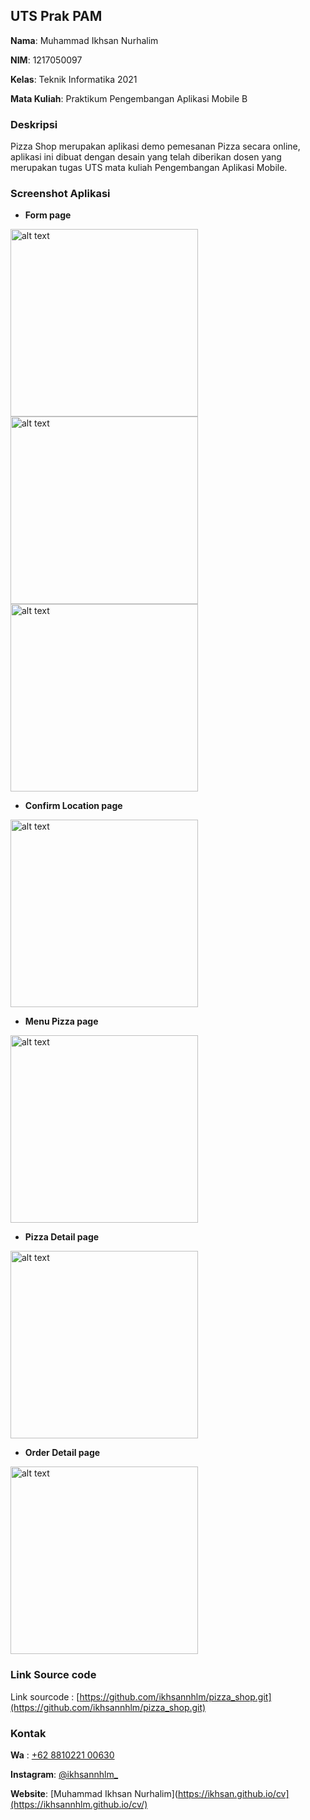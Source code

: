## UTS Prak PAM

**Nama**: Muhammad Ikhsan Nurhalim

**NIM**: 1217050097

**Kelas**: Teknik Informatika 2021

**Mata Kuliah**: Praktikum Pengembangan Aplikasi Mobile B

### Deskripsi

Pizza Shop merupakan aplikasi demo pemesanan Pizza secara online, aplikasi ini dibuat dengan desain yang telah diberikan dosen yang merupakan tugas UTS mata kuliah Pengembangan Aplikasi Mobile.

### Screenshot Aplikasi

- **Form page**

<img src="ss/1.png" alt="alt text" width="300">

<img src="ss/2.png" alt="alt text" width="300">

<img src="ss/3.png" alt="alt text" width="300">

- **Confirm Location page**

<img src="ss/4.png" alt="alt text" width="300">

- **Menu Pizza page**

<img src="ss/5.png" alt="alt text" width="300">

- **Pizza Detail page**

<img src="ss/6.png" alt="alt text" width="300">

- **Order Detail page**

<img src="ss/7.png" alt="alt text" width="300">

### Link Source code

Link sourcode : [https://github.com/ikhsannhlm/pizza_shop.git](https://github.com/ikhsannhlm/pizza_shop.git)

### Kontak

**Wa** : [+62 8810221 00630](https://wa.me/881022100630)

**Instagram**: [@ikhsannhlm_](https://instagram.com/ikhsannhlm_)

**Website**: [Muhammad Ikhsan Nurhalim](https://ikhsan.github.io/cv](https://ikhsannhlm.github.io/cv/)
